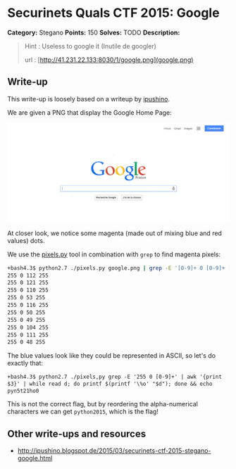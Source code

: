 # Securinets Quals CTF 2015: Google

**Category:** Stegano
**Points:** 150
**Solves:** TODO
**Description:** 

> Hint : Useless to google it (Inutile de googler) 
>
> url : [http://41.231.22.133:8030/1/google.png](google.png)

## Write-up

This write-up is loosely based on a writeup by [ipushino](http://ipushino.blogspot.de/2015/03/securinets-ctf-2015-stegano-google.html).

We are given a PNG that display the Google Home Page:

![](./google.png)

At closer look, we notice some magenta (made out of mixing blue and red values) dots.

We use the [pixels.py](./pixels.py) tool in combination with `grep` to find magenta pixels:

```bash
+bash4.3$ python2.7 ./pixels.py google.png | grep -E '[0-9]+ 0 [0-9]+ [0-9]+'
255 0 112 255
255 0 121 255
255 0 110 255
255 0 53 255
255 0 116 255
255 0 50 255
255 0 49 255
255 0 104 255
255 0 111 255
255 0 48 255
```

The blue values look like they could be represented in ASCII, so let's do exactly that:

```
+bash4.3$ python2.7 ./pixels,py grep -E '255 0 [0-9]+' | awk '{print $3}' | while read d; do printf $(printf '\%o' "$d"); done && echo
pyn5t21ho0
```

This is not the correct flag, but by reordering the alpha-numerical characters we can get `python2015`, which is the flag!

## Other write-ups and resources

* <http://ipushino.blogspot.de/2015/03/securinets-ctf-2015-stegano-google.html>